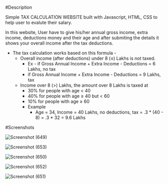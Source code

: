 #Description

Simple TAX CALCULATION WEBSITE built with Javascript, HTML, CSS to help user to evalute their salary.

In this website, User have to give his/her annual gross income, extra income, deductions money and their age and after submiting the details it shows your overall income after the tax deductions.

- The tax calculation works based on this formula -
    - Overall income (after deductions) under 8 (≤) Lakhs is not taxed.
        - Ex - if Gross Annual Income + Extra Income - Deductions =  6 Lakhs, no tax
        - if Gross Annual Income + Extra Income - Deductions =  9 Lakhs, tax
    - Income over 8 (>) Lakhs, the amount over 8 Lakhs is taxed at
        - 30% for people with age < 40
        - 40% for people with age ≥ 40 but < 60
        - 10% for people with age ≥ 60
        - Example
            - Age = 34, Income = 40 Lakhs, no deductions, tax = .3 * (40 - 8) = .3 * 32 = 9.6 Lakhs

#Screenshots

![Screenshot (649)](https://github.com/Kunal-Deep011/Tax-Calculation-Website/assets/117732649/5b27354a-1959-4fba-9543-5790b00caa08)

![Screenshot (653)](https://github.com/Kunal-Deep011/Tax-Calculation-Website/assets/117732649/ca14b7d8-8c10-479f-9624-530b7d4f403a)

![Screenshot (650)](https://github.com/Kunal-Deep011/Tax-Calculation-Website/assets/117732649/dea0c444-3579-4ae7-a215-5917b6b7ab26)

![Screenshot (652)](https://github.com/Kunal-Deep011/Tax-Calculation-Website/assets/117732649/055b4fe0-cf45-41b0-a981-219b2eae5845)

![Screenshot (651)](https://github.com/Kunal-Deep011/Tax-Calculation-Website/assets/117732649/df92d521-4654-45a1-85ce-43b497ba7e93)
